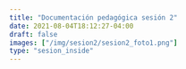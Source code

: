 ```yaml
---
title: "Documentación pedagógica sesión 2"
date: 2021-08-04T18:12:27-04:00
draft: false
images: ["/img/sesion2/sesion2_foto1.png"]
type: "sesion_inside"
---
```

